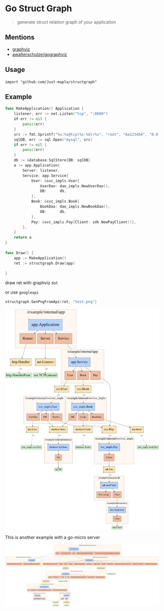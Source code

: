 # Go Struct Graph
> generate struct relation graph of your application

## Mentions

- [graphviz](http://www.graphviz.org)
- [awalterschulze/gographviz](http://github.com/awalterschulze/gographviz)

## Usage 

`import "github.com/Just-maple/structgraph"`


## Example

```go
func MakeApplication() Application {
	listener, err := net.Listen("tcp", ":8080")
	if err != nil {
		panic(err)
	}
	src := fmt.Sprintf("%s:%s@tcp(%s:%d)/%s", "root", "Aa123456", "0.0.0.0", 3306, "mysql")
	sqlDB, err := sql.Open("mysql", src)
	if err != nil {
		panic(err)
	}
	db := &database.SqlStore{DB: sqlDB}
	a := app.Application{
		Server: listener,
		Service: app.Service{
			User: &svc_impls.User{
				UserDao: dao_impls.NewUserDao(),
				DB:      db,
			},
			Book: &svc_impls.Book{
				BookDao: dao_impls.NewBookDao(),
				DB:      db,
			},
			Pay: &svc_impls.Pay{Client: sdk.NewPayClient()},
		},
	}
	return a
}

func Draw() {
	app := MakeApplication()
	ret := structgraph.Draw(app)

}
```

draw ret with graphviz `dot`

or use `googleapi`

```go
structgraph.GenPngFromApi(ret, "test.png")
```


![png](example/test.png)


This is another example with a go-micro server

![micro](example/micro-server.png)
